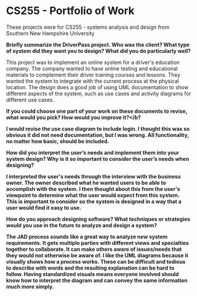 # CS255 - Portfolio of Work

These projects were for CS255 - systems analysis and design from Southern New Hampshire University

<b>Briefly summarize the DriverPass project. Who was the client? What type of system did they want you to design?
What did you do particularly well?</b>

This project was to implement an online system for a driver's education company.  The company wanted to have online testing and educational materials to complement their driver training courses and lessons.  They wanted the system to integrate with the current process at the physical location.  The design does a good job of using UML documentation to show different aspects of the system, such as use cases and activity diagrams for different use cases. 

<b>If you could choose one part of your work on these documents to revise, what would you pick? How would you improve it?</b?

I would revise the use case diagram to include login.  I thought this was so obvious it did not need documentation, but I was wrong.  All functionality, no matter how basic, should be included.

<b>How did you interpret the user’s needs and implement them into your system design? Why is it so important to consider the user’s needs when designing?</b>

I interpreted the user's needs through the interview with the business owner.  The owner described what he wanted users to be able to accomplish with the system.  I then thought about this from the user's viewpoint to determine what the user would expect from this system.  This is important to consider so the system is designed in a way that a user would find it easy to use.

<b>How do you approach designing software? What techniques or strategies would you use in the future to analyze and design a system?</b>

The JAD process sounds like a great way to analyze new system requirements.  It gets multiple parties with different views and specialties together to collaborate.  It can make others aware of issues/needs that they would not otherwise be aware of.  I like the UML diagrams because it visually shows how a process works.  These can be difficult and tedious to describe with words and the resulting explanation can be hard to follow.  Having standardized visuals means everyone involved should know how to interpret the diagram and can convey the same information much more simply.

